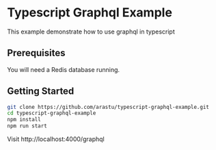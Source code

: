 # Typescript Graphql Example

This example demonstrate how to use graphql in typescript

## Prerequisites

You will need a Redis database running.

## Getting Started

```bash
git clone https://github.com/arastu/typescript-graphql-example.git
cd typescript-graphql-example
npm install
npm run start
```

Visit http://localhost:4000/graphql
